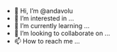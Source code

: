 - 👋 Hi, I’m @andavolu
- 👀 I’m interested in ...
- 🌱 I’m currently learning ...
- 💞️ I’m looking to collaborate on ...
- 📫 How to reach me ...

<!---
andavolu/andavolu is a ✨ special ✨ repository because its `README.md` (this file) appears on your GitHub profile.
You can click the Preview link to take a look at your changes.
--->
